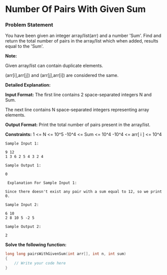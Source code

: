 # Number Of Pairs With Given Sum

### Problem Statement

You have been given an integer array/list(arr) and a number 'Sum'. Find and return the total number of pairs in the array/list which when added, results equal to the 'Sum'.

**Note:**

Given array/list can contain duplicate elements.

(arr[i],arr[j]) and (arr[j],arr[i]) are considered the same.

**Detailed Explanation:**

**Input Format:**
The first line contains 2 space-separated integers N and Sum.

The next line contains N space-separated integers representing array elements.

**Output Format:**
Print the total number of pairs present in the array/list.

**Constraints:**
1 <= N <= 10^5
-10^4 <= Sum <= 10^4
-10^4 <=  arr[ i ] <= 10^4

```
Sample Input 1:

9 12
1 3 6 2 5 4 3 2 4

Sample Output 1:

0

 Explanation For Sample Input 1:

Since there doesn't exist any pair with a sum equal to 12, so we print 0.

Sample Input 2:

6 10
2 8 10 5 -2 5

Sample Output 2:

2
```


**Solve the following function:**
```cpp
long long pairsWithGivenSum(int arr[], int n, int sum)
{
    // Write your code here
}
```

